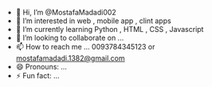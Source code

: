 - 👋 Hi, I’m @MostafaMadadi002
- 👀 I’m interested in web , mobile app , clint apps
- 🌱 I’m currently learning Python , HTML , CSS , Javascript 
- 💞️ I’m looking to collaborate on ...
- 📫 How to reach me ... 0093784345123 or mostafamadadi.1382@gmail.com
- 😄 Pronouns: ...
- ⚡ Fun fact: ... 

<!---
MostafaMadadi002/MostafaMadadi002 is a ✨ special ✨ repository because its `README.md` (this file) appears on your GitHub profile.
You can click the Preview link to take a look at your changes.
--->

